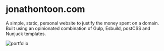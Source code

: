 # jonathontoon.com

A simple, static, personal website to justify the money spent on a domain. Built using an opinionated combination of Gulp, Esbuild, postCSS and Nunjuck templates.

![portfolio](https://user-images.githubusercontent.com/1197942/111063495-e696bf80-8502-11eb-84a3-acf257dd98dd.PNG)

